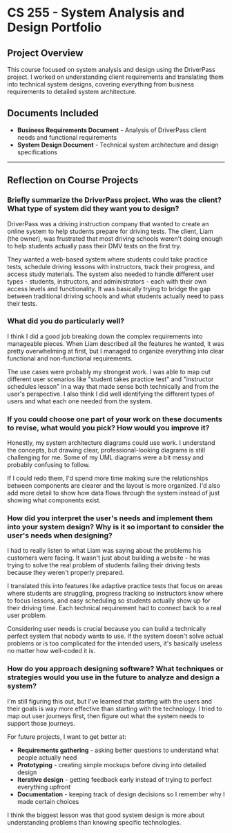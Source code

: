 # CS 255 - System Analysis and Design Portfolio

## Project Overview
This course focused on system analysis and design using the DriverPass project. I worked on understanding client requirements and translating them into technical system designs, covering everything from business requirements to detailed system architecture.

## Documents Included
- **Business Requirements Document** - Analysis of DriverPass client needs and functional requirements
- **System Design Document** - Technical system architecture and design specifications

---

## Reflection on Course Projects

### **Briefly summarize the DriverPass project. Who was the client? What type of system did they want you to design?**

DriverPass was a driving instruction company that wanted to create an online system to help students prepare for driving tests. The client, Liam (the owner), was frustrated that most driving schools weren't doing enough to help students actually pass their DMV tests on the first try.

They wanted a web-based system where students could take practice tests, schedule driving lessons with instructors, track their progress, and access study materials. The system also needed to handle different user types - students, instructors, and administrators - each with their own access levels and functionality. It was basically trying to bridge the gap between traditional driving schools and what students actually need to pass their tests.

### **What did you do particularly well?**

I think I did a good job breaking down the complex requirements into manageable pieces. When Liam described all the features he wanted, it was pretty overwhelming at first, but I managed to organize everything into clear functional and non-functional requirements.

The use cases were probably my strongest work. I was able to map out different user scenarios like "student takes practice test" and "instructor schedules lesson" in a way that made sense both technically and from the user's perspective. I also think I did well identifying the different types of users and what each one needed from the system.

### **If you could choose one part of your work on these documents to revise, what would you pick? How would you improve it?**

Honestly, my system architecture diagrams could use work. I understand the concepts, but drawing clear, professional-looking diagrams is still challenging for me. Some of my UML diagrams were a bit messy and probably confusing to follow.

If I could redo them, I'd spend more time making sure the relationships between components are clearer and the layout is more organized. I'd also add more detail to show how data flows through the system instead of just showing what components exist.

### **How did you interpret the user's needs and implement them into your system design? Why is it so important to consider the user's needs when designing?**

I had to really listen to what Liam was saying about the problems his customers were facing. It wasn't just about building a website - he was trying to solve the real problem of students failing their driving tests because they weren't properly prepared.

I translated this into features like adaptive practice tests that focus on areas where students are struggling, progress tracking so instructors know where to focus lessons, and easy scheduling so students actually show up for their driving time. Each technical requirement had to connect back to a real user problem.

Considering user needs is crucial because you can build a technically perfect system that nobody wants to use. If the system doesn't solve actual problems or is too complicated for the intended users, it's basically useless no matter how well-coded it is.

### **How do you approach designing software? What techniques or strategies would you use in the future to analyze and design a system?**

I'm still figuring this out, but I've learned that starting with the users and their goals is way more effective than starting with the technology. I tried to map out user journeys first, then figure out what the system needs to support those journeys.

For future projects, I want to get better at:
- **Requirements gathering** - asking better questions to understand what people actually need
- **Prototyping** - creating simple mockups before diving into detailed design
- **Iterative design** - getting feedback early instead of trying to perfect everything upfront
- **Documentation** - keeping track of design decisions so I remember why I made certain choices

I think the biggest lesson was that good system design is more about understanding problems than knowing specific technologies.
